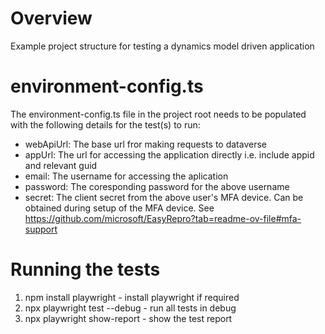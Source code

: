 # Overview
Example project structure for testing a dynamics model driven application

# environment-config.ts
The environment-config.ts file in the project root needs to be populated with the following details for the test(s) to run:
 - webApiUrl: The base url fror making requests to dataverse
 - appUrl: The url for accessing the application directly i.e. include appid and relevant guid
 - email: The username for accessing the aplication
 - password: The coresponding password for the above username
 - secret: The client secret from the above user's MFA device. Can be obtained during setup of the MFA device. See https://github.com/microsoft/EasyRepro?tab=readme-ov-file#mfa-support


# Running the tests
1) npm install playwright   - install playwright if required
2) npx playwright test --debug      - run all tests in debug
3) npx playwright show-report  - show the test report
